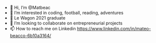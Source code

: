 - 👋 Hi, I’m @Matbeac
- 👀 I’m interested in coding, football, reading, adventures
- 🌱 Le Wagon 2021 graduate
- 💞️ I’m looking to collaborate on entrepreneurial projects
- 📫 How to reach me on Linkedin https://www.linkedin.com/in/mateo-beacco-6b10a3164/

<!---
Matbeac/Matbeac is a ✨ special ✨ repository because its `README.md` (this file) appears on your GitHub profile.
You can click the Preview link to take a look at your changes.
--->
